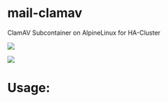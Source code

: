 # mail-clamav
ClamAV Subcontainer on AlpineLinux for HA-Cluster

[![](https://images.microbadger.com/badges/image/amssn/mail-clamav.svg)](https://microbadger.com/images/amssn/mail-clamav "Get your own image badge on microbadger.com")

[![](https://images.microbadger.com/badges/version/amssn/mail-clamav.svg)](https://microbadger.com/images/amssn/mail-clamav "Get your own version badge on microbadger.com")

# Usage:
